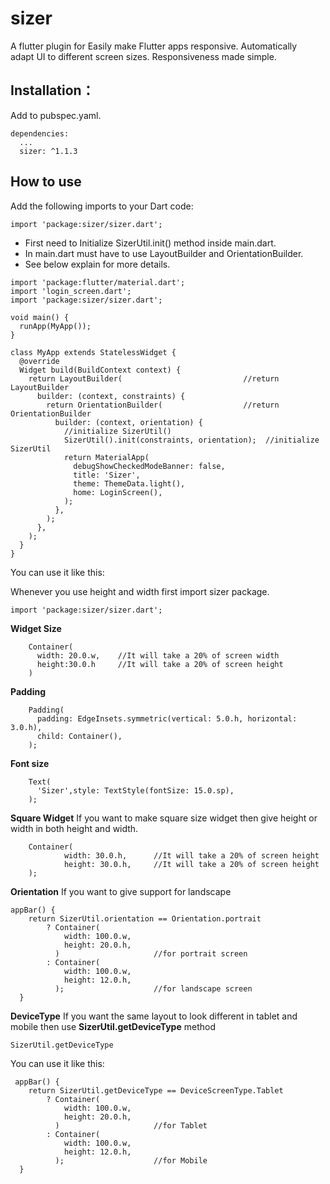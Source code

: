 # sizer

A flutter plugin for Easily make Flutter apps responsive. Automatically adapt UI to different screen sizes. Responsiveness made simple.

## Installation：
Add to pubspec.yaml.
```
dependencies:
  ...
  sizer: ^1.1.3
```

## How to use

Add the following imports to your Dart code: 
```
import 'package:sizer/sizer.dart';
```


* First need to Initialize SizerUtil.init() method inside main.dart.
* In main.dart must have to use LayoutBuilder and OrientationBuilder. 
* See below explain for more details.


```
import 'package:flutter/material.dart';
import 'login_screen.dart'; 
import 'package:sizer/sizer.dart';

void main() {
  runApp(MyApp());
}

class MyApp extends StatelessWidget {
  @override
  Widget build(BuildContext context) {
    return LayoutBuilder(                           //return LayoutBuilder
      builder: (context, constraints) {
        return OrientationBuilder(                  //return OrientationBuilder
          builder: (context, orientation) {
            //initialize SizerUtil()
            SizerUtil().init(constraints, orientation);  //initialize SizerUtil
            return MaterialApp(
              debugShowCheckedModeBanner: false,
              title: 'Sizer',
              theme: ThemeData.light(),
              home: LoginScreen(),
            );
          },
        );
      },
    );
  }
}
```

You can use it like this: 

Whenever you use height and width first import sizer package.
```
import 'package:sizer/sizer.dart';
```

**Widget Size**
```
    Container(
      width: 20.0.w,    //It will take a 20% of screen width
      height:30.0.h     //It will take a 20% of screen height
    )
```

**Padding**
```
    Padding(
      padding: EdgeInsets.symmetric(vertical: 5.0.h, horizontal: 3.0.h),
      child: Container(),
    );
```

**Font size**
```
    Text(
      'Sizer',style: TextStyle(fontSize: 15.0.sp),
    );
```

**Square Widget**
If you want to make square size widget then give height or width in both height and width.
```
    Container(
            width: 30.0.h,      //It will take a 20% of screen height
            height: 30.0.h,     //It will take a 20% of screen height
    );
```

**Orientation**
If you want to give support for landscape
```
appBar() {
    return SizerUtil.orientation == Orientation.portrait
        ? Container(
            width: 100.0.w,
            height: 20.0.h,
          )                     //for portrait screen
        : Container(
            width: 100.0.w,
            height: 12.0.h,
          );                    //for landscape screen
  }
```

**DeviceType**
If you want the same layout to look different in tablet and mobile then use **SizerUtil.getDeviceType** method
```
SizerUtil.getDeviceType
```

You can use it like this:
```
 appBar() {
    return SizerUtil.getDeviceType == DeviceScreenType.Tablet
        ? Container(
            width: 100.0.w,
            height: 20.0.h,
          )                     //for Tablet
        : Container(
            width: 100.0.w,
            height: 12.0.h,
          );                    //for Mobile
  }
```